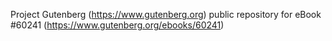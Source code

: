 Project Gutenberg (https://www.gutenberg.org) public repository for eBook #60241 (https://www.gutenberg.org/ebooks/60241)

